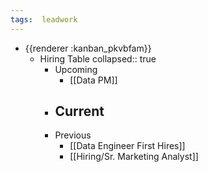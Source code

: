 ```yaml
---
tags:  leadwork
---
```


- {{renderer :kanban_pkvbfam}}
	- Hiring Table
	  collapsed:: true
		- Upcoming
			- [[Data PM]]
		- Current
			-
		- Previous
			- [[Data Engineer First Hires]]
			- [[Hiring/Sr. Marketing Analyst]]